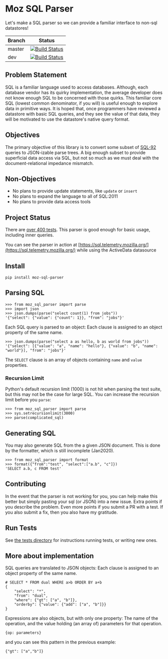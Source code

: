 # Moz SQL Parser

Let's make a SQL parser so we can provide a familiar interface to non-sql datastores!


|Branch      |Status   |
|------------|---------|
|master      | [![Build Status](https://travis-ci.org/klahnakoski/moz-sql-parser.svg?branch=master)](https://travis-ci.org/klahnakoski/moz-sql-parser) |
|dev         | [![Build Status](https://travis-ci.org/klahnakoski/moz-sql-parser.svg?branch=dev)](https://travis-ci.org/klahnakoski/moz-sql-parser)    |


## Problem Statement

SQL is a familiar language used to access databases. Although, each database vendor has its quirky implementation, the average developer does not know enough SQL to be concerned with those quirks. This familiar core SQL (lowest common denominator, if you will) is useful enough to explore data in primitive ways. It is hoped that, once programmers have reviewed a datastore with basic SQL queries, and they see the value of that data, they will be motivated to use the datastore's native query format.

## Objectives

The primary objective of this library is to convert some subset of [SQL-92](https://en.wikipedia.org/wiki/SQL-92) queries to JSON-izable parse trees. A big enough subset to provide superficial data access via SQL, but not so much as we must deal with the document-relational impedance mismatch.

## Non-Objectives 

* No plans to provide update statements, like `update` or `insert`
* No plans to expand the language to all of SQL:2011
* No plans to provide data access tools 


## Project Status

There are [over 400 tests](https://github.com/mozilla/moz-sql-parser/tree/dev/tests). This parser is good enough for basic usage, including inner queries.

You can see the parser in action at [https://sql.telemetry.mozilla.org/](https://sql.telemetry.mozilla.org/) while using the ActiveData datasource

## Install

    pip install moz-sql-parser

## Parsing SQL

    >>> from moz_sql_parser import parse
    >>> import json
    >>> json.dumps(parse("select count(1) from jobs"))
    '{"select": {"value": {"count": 1}}, "from": "jobs"}'
    
Each SQL query is parsed to an object: Each clause is assigned to an object property of the same name. 

    >>> json.dumps(parse("select a as hello, b as world from jobs"))
    '{"select": [{"value": "a", "name": "hello"}, {"value": "b", "name": "world"}], "from": "jobs"}'

The `SELECT` clause is an array of objects containing `name` and `value` properties. 

### Recursion Limit 

Python's default recursion limit (1000) is not hit when parsing the test suite, but this may not be the case for large SQL. You can increase the recursion limit before you `parse`:

    >>> from moz_sql_parser import parse
    >>> sys.setrecursionlimit(3000)
    >>> parse(complicated_sql)


## Generating SQL

You may also generate SQL from the a given JSON document. This is done by the formatter, which is still incomplete (Jan2020).

    >>> from moz_sql_parser import format
    >>> format({"from":"test", "select":["a.b", "c"]})
    'SELECT a.b, c FROM test'

## Contributing

In the event that the parser is not working for you, you can help make this better but simply pasting your sql (or JSON) into a new issue. Extra points if you describe the problem. Even more points if you submit a PR with a test.  If you also submit a fix, then you also have my gratitude. 


## Run Tests

See [the tests directory](https://github.com/mozilla/moz-sql-parser/tree/dev/tests) for instructions running tests, or writing new ones.

## More about implementation

SQL queries are translated to JSON objects: Each clause is assigned to an object property of the same name.

    
    # SELECT * FROM dual WHERE a>b ORDER BY a+b
    {
        "select": "*", 
        "from": "dual", 
        "where": {"gt": ["a", "b"]}, 
        "orderby": {"value": {"add": ["a", "b"]}}
    }
        
Expressions are also objects, but with only one property: The name of the operation, and the value holding (an array of) parameters for that operation. 

    {op: parameters}

and you can see this pattern in the previous example:

    {"gt": ["a","b"]}

